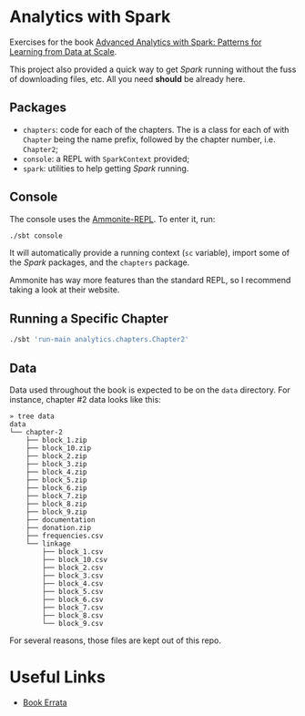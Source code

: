 # Analytics with Spark

Exercises for the book [Advanced Analytics with Spark: Patterns for Learning from Data at Scale](http://www.amazon.com/Advanced-Analytics-Spark-Patterns-Learning/dp/1491912766).

This project also provided a quick way to get *Spark* running without the fuss of downloading files, etc. All you need **should** be already here.


## Packages

  * `chapters`: code for each of the chapters. The is a class for each of with `Chapter` being the name prefix, followed by the chapter number, i.e. `Chapter2`;
  * `console`: a REPL with `SparkContext` provided;
  * `spark`: utilities to help getting *Spark* running.


## Console

The console uses the [Ammonite-REPL](https://lihaoyi.github.io/Ammonite/). To enter it, run:

```bash
./sbt console
```

It will automatically provide a running context (`sc` variable), import some of the *Spark* packages, and the `chapters` package.

Ammonite has way more features than the standard REPL, so I recommend taking a look at their website.


## Running a Specific Chapter

```bash
./sbt 'run-main analytics.chapters.Chapter2'
```


## Data

Data used throughout the book is expected to be on the `data` directory. For instance, chapter #2 data looks like this:

```
» tree data
data
└── chapter-2
    ├── block_1.zip
    ├── block_10.zip
    ├── block_2.zip
    ├── block_3.zip
    ├── block_4.zip
    ├── block_5.zip
    ├── block_6.zip
    ├── block_7.zip
    ├── block_8.zip
    ├── block_9.zip
    ├── documentation
    ├── donation.zip
    ├── frequencies.csv
    └── linkage
        ├── block_1.csv
        ├── block_10.csv
        ├── block_2.csv
        ├── block_3.csv
        ├── block_4.csv
        ├── block_5.csv
        ├── block_6.csv
        ├── block_7.csv
        ├── block_8.csv
        └── block_9.csv
```


For several reasons, those files are kept out of this repo.


# Useful Links

  * [Book Errata](http://www.oreilly.com/catalog/errata.csp?isbn=0636920035091)